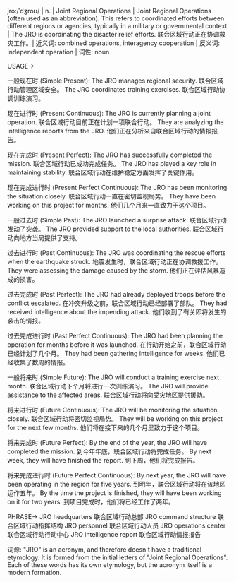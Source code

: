 jro:/ˈdʒroʊ/ | n. | Joint Regional Operations | Joint Regional Operations (often used as an abbreviation). This refers to coordinated efforts between different regions or agencies, typically in a military or governmental context. |  The JRO is coordinating the disaster relief efforts. 联合区域行动正在协调救灾工作。| 近义词: combined operations, interagency cooperation | 反义词: independent operation | 词性: noun

USAGE->

一般现在时 (Simple Present):
The JRO manages regional security. 联合区域行动管理区域安全。
The JRO coordinates training exercises. 联合区域行动协调训练演习。

现在进行时 (Present Continuous):
The JRO is currently planning a joint operation. 联合区域行动目前正在计划一项联合行动。
They are analyzing the intelligence reports from the JRO.  他们正在分析来自联合区域行动的情报报告。

现在完成时 (Present Perfect):
The JRO has successfully completed the mission. 联合区域行动已成功完成任务。
The JRO has played a key role in maintaining stability.  联合区域行动在维护稳定方面发挥了关键作用。


现在完成进行时 (Present Perfect Continuous):
The JRO has been monitoring the situation closely. 联合区域行动一直在密切监视局势。
They have been working on this project for months. 他们几个月来一直致力于这个项目。


一般过去时 (Simple Past):
The JRO launched a surprise attack. 联合区域行动发动了突袭。
The JRO provided support to the local authorities. 联合区域行动向地方当局提供了支持。


过去进行时 (Past Continuous):
The JRO was coordinating the rescue efforts when the earthquake struck. 地震发生时，联合区域行动正在协调救援工作。
They were assessing the damage caused by the storm. 他们正在评估风暴造成的损害。


过去完成时 (Past Perfect):
The JRO had already deployed troops before the conflict escalated. 在冲突升级之前，联合区域行动已经部署了部队。
They had received intelligence about the impending attack. 他们收到了有关即将发生的袭击的情报。


过去完成进行时 (Past Perfect Continuous):
The JRO had been planning the operation for months before it was launched. 在行动开始之前，联合区域行动已经计划了几个月。
They had been gathering intelligence for weeks. 他们已经收集了数周的情报。


一般将来时 (Simple Future):
The JRO will conduct a training exercise next month. 联合区域行动下个月将进行一次训练演习。
The JRO will provide assistance to the affected areas. 联合区域行动将向受灾地区提供援助。


将来进行时 (Future Continuous):
The JRO will be monitoring the situation closely. 联合区域行动将密切监视局势。
They will be working on this project for the next few months.  他们将在接下来的几个月里致力于这个项目。


将来完成时 (Future Perfect):
By the end of the year, the JRO will have completed the mission. 到今年年底，联合区域行动将完成任务。
By next week, they will have finished the report. 到下周，他们将完成报告。


将来完成进行时 (Future Perfect Continuous):
By next year, the JRO will have been operating in the region for five years. 到明年，联合区域行动将在该地区运作五年。
By the time the project is finished, they will have been working on it for two years.  到项目完成时，他们将已经工作了两年。


PHRASE->
JRO headquarters  联合区域行动总部
JRO command structure  联合区域行动指挥结构
JRO personnel  联合区域行动人员
JRO operations center  联合区域行动行动中心
JRO intelligence report  联合区域行动情报报告

词源: "JRO" is an acronym, and therefore doesn't have a traditional etymology. It is formed from the initial letters of "Joint Regional Operations".  Each of these words has its own etymology, but the acronym itself is a modern formation.
